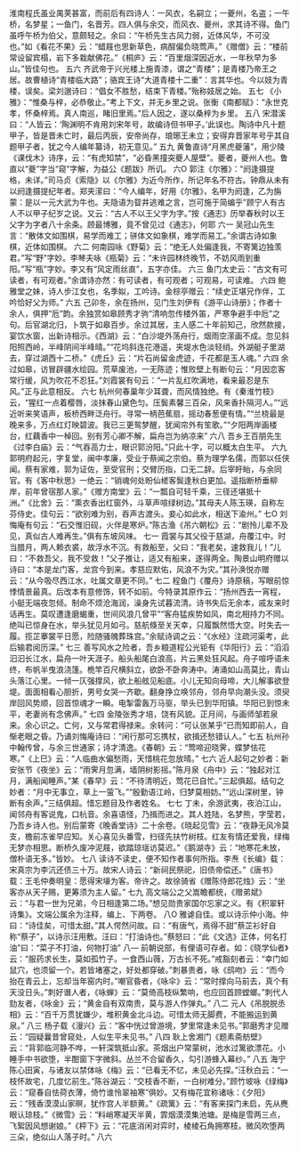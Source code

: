 <!-- { "loadSidebar": true } -->
淮南程氏虽业禺荚甚富，而前后有四诗人：一风衣，名嗣立；一夔州，名盗；一午桥，名梦星；一鱼门，名晋芳。四人俱与余交，而风衣、夔州，求其诗不得。鱼门虽呼午桥为伯父，意颇轻之。余曰：“午桥先生古风力弱，近体风华，不可没也。”如《看花不果》云：“蜡屐也思新草色，病酲偏负晓莺声。”《赠僧》云：“楼前常设留宾榻，岩下多栽献佛花。”《桐庐》云：“百里烟深因近水，一年秋早为多山。”皆佳句也。
五六
齐武帝于兴光楼上施青漆，谓之“青楼”；是青楼乃帝王之居。故曹植诗“青楼临大路”；骆宾王诗“大道青楼十二重”：言其华也。今以妓为青楼，误矣。梁刘邈诗曰：“倡女不胜愁，结束下青楼。”殆称妓居之始。
五七
《小雅》：“惟桑与梓，必恭敬止。”考上下文，并无乡里之说。张衡《南都赋》：“永世克孝，怀桑梓焉。真人南巡，睹旧里焉。”后人因之，遂以桑梓为乡里。
五八
宋潜溪曰：“人皆云：‘陶渊明不肯用刘宋年号，故编诗但书甲子。’此误也。陶诗中凡十题甲子，皆是晋未亡时，最后丙辰，安帝尚存，琅琊王未立；安得弃晋家年号乎其自题甲子者，犹之今人编年纂诗，初无意见。”
五九
黄鲁直诗“月黑虎夔藩”，用少陵《课伐木》诗序，云：“有虎知禁”，“必昏黑撞突夔人屋壁”。夔者，夔州人也。鲁直以“夔”字当“窥”字解，为益公《题跋》所讥。
六O
郭注《尔雅》：“阏逢摄提格，未详。”司马贞《索隐》以《尔雅》为近今所作，所记年名不符古。钟鼎从未有以阏逢摄提纪年者。郑夹潆曰：“今人编年，好用《尔雅》，名甲为阏逢，乙为旃蒙：是以一元大武为牛也。夫隐语为眢井逃难之言，岂可施于简编乎”顾宁人有古人不以甲子纪岁之说。又云：“古人不以王父字为字。”按《通志》历举春秋时以王父字为字者八十余条。顾最博雅，竟不曾见过《通志》，何耶
六一
吴冠山先生言：“散体文如围棋，易学而难工；骈体文如象棋，难学而易工。”余谓古诗如象棋，近体如围棋。
六二
何南园咏《野菊》云：“绝无人处偏逢我，不寄篱边独羡君。”写“野”字妙。李琴夫咏《瓶菊》云：“未许园林终晚节，不妨风雨到重阳。”写“瓶”字妙。李又有“风定雨丝直”，五字亦佳。
六三
鱼门太史云：“古文有可读者，有可观者。”余谓诗亦然：有可读者，有可观者；可观易，可读难。
六四
鲍雅堂之妹，诗人步江女也，名季姒，工吟诗。金棕亭赠云：“续史正堪兄作伴，工吟恰好父为师。”
六五
己卯冬，余在扬州，见门生刘伊有《游平山诗册》；作者十余人，俱押“卮”韵。余独赏如皋顾秀才驹“清响忽传楼外笛，严寒争避手中卮”之句。后官湖北归，卜筑于如皋百步。余过其居，主人感二十年前知己，欣然款接，宴饮水窗，出新诗相示。《西湖》云：“白沙堤外荡舟行，烟雨空潆画不成。忽见斜阳照西岭，半峰阴间半峰晴。”“花坞斜连花港遥，夹堤水色淡轻绡。外湖艇子里湖去，穿过湖西十二桥。”《虎丘》云：“片石尚留金虎迹，千花都是玉人魂。”
六四
余过如皋，访冒辟疆水绘园。荒草废池，一无陈迹；惟败壁上有断句云：“月因恋客常行缓，风为吹花不忍狂。”刘霞裳有句云：“一片乱红吹满地，看来最忍是东风。”正与此意相反。
六七
杭州何春巢年少耳聋，而风情独绝。有《秦淮竹枝》云，“猩红一点着樱唇，淡抹春山黛色匀。压鬓素馨三百朵，风来香扑隔河人。”“远近听来笑语声，板桥西畔泛舟行。寻常一柄芭蕉扇，摇动春葱便有情。”“兰桡最是晚来多，万点红灯映碧波。我已三更鸳梦醒，犹闻帘外有笙歌。”“夕阳两岸画楼台，红藕香中一棹回。别有芳心卿不解，扁舟岂为纳凉来”
六八
吾乡王百朋先生《过李白庙》云：“气吞高力士，眼识郭汾阳。”只此十字，可以概太白生平。
六九
郭明府起元，字复堂，闽中孝廉，受业于蔡闻之宗伯。蔡为理学名儒，而郭以任侠闻。蔡有家难，郭为证佐，至受官刑；交臂历指，口无二辞。后宰盱眙，与余同官。有《客中秋思》一绝云：“销魂何处盼仙槎客鬓逢秋白更加。遥指断桥垂柳岸，前年曾宿那人家。”《赠方南堂》云：“一瓢自可轻千乘，三径还堪抵十洲。”《比舍》云：“熏衣香出红窗外，斗草声喧绿树边。”其母夫人陈玉瑛，自称左芬侍史。佳句云：“欲别难为别，吞声古渡头。妾心如此水，相送下渝州。”
七O
刘悔庵有句云：“石交惟旧砚，火伴是寒炉。”陈古渔《吊六朝松》云：“剧怜儿辈不及见，真似古人难再生。”俱有东坡风味。
七一
霞裳与其父役于慈湖，舟覆江中。时当腊月，两人赖衣裘，故浮水不沉。有救船至，父曰：“我老矣，速救我儿！”儿曰：“不救吾父，我不受救！”父子推让，适又有船来，遂得两全。陶景山明府赠以诗曰：“本是龙门客，龙宫今到来。孝慈应默佑，风浪不为灾。”其孙涣悦亦赠云：“从今吸尽西江水，吐属文章更不同。”
七二
程鱼门《覆舟》诗原稿，写眼前惊悸情景最真。后改本有意修饰，转不如前。今特录其原作云：“扬州西去一宵程，小艇无端夜忽倾。制命不烦沧海润，澡身先试暮流清。诗书失后无余本，戚友来时话再生。莫叹遭逢磨蝎重，世间风浪几曾平”“客舟猛疾势如风，南北相持力不同。绝叫已惊身在水，举头犹见月如弓。慈航倏至关天幸，只履飘然悟大空。时失去一履。揽芷搴裳平日愿，险随骚魄葬珠宫。”余赋诗调之云：“《水经》注疏河渠考，此后输君阅历深。”
七三
善写风水之险者，吾乡粮道程公光钜有《华阳行》云：“滔滔汩汩长江水，扁舟一叶天涯子。船头船尾白浪高，片云黑处狂风起。舟子喧呼语未终，布帆半曳浪浇篷。桅竿百尺横斜立，欲卧不卧奔涛中。涛涌如山高莫比，青山头落江心里。一倾一仄强撑风，欲上船舷见船底。小儿无知向母啼，大儿解事欲登堤。面面相看心胆折，男号女哭一齐歇。翻身挣立唤邻舟，邻舟早向潮头没。须臾岸回风势顺，回首惊魂才一瞬。电掣雷轰万马驱，举头已到华阳镇。华阳已到惊未平，老妻尚有念佛声。”
七四
金陵张秀才培，饶有风貌。正月间，与画师邹若泉来。余心识之。亡何，又与常君得禄来。余转问：“可认张某乎”已而知即前人，自惭老眼之昏。乃诵刘悔庵诗曰：“闲行那可忘携杖，欲揖还愁错认人。”
七五
杭州孙中翰传曾，与余三世通家；诗才清逸。《春朝》云：“莺啼迎晓霁，蝶梦怯花寒。”《上巳》云：“人临曲水偏愁雨，天惜桃花忽放晴。”
七六
近人起句之妙者：新安张节《夜坐》云：“雨霁月忽满，墙阴树影摇。”陈月泉《舟中》云：“独起对江月，满船闻睡声。”某《春早》云：“不待清明近，莺花已自忙。”三起俱超。结句之妙者：“月中无事立，草上一萤飞。”“殷勤语江岭，归梦莫相妨。”“远山深树里，钟断有余声。”三结俱超。惜忘题目及作者姓名。
七七
丁未，余游武夷，夜泊江山，闻邻舟有客说鬼，口杭音。余喜语怪，乃揖而进之。其人姓陆，名梦熊，字莹若，乃吾乡诗人也。别后蒙寄《晚香堂诗》二十余卷。《晓起见雪》云：“夜静无风冷莫支，檐前冻雀早应知。关心喜见头番雪，扫径先扶竹树枝。红友有情还爱我，绿梅无梦亦相思。断桥久废冲泥屐，欲踏琼瑶访莫迟。”《鹅湖寺》云：“地寒花未放，僧朴语无多。”皆妙。
七八
读诗不读史，便不知作者事何所指。李焘《长编》载：宋真宗为李沆还债三十万。故宋人诗云：“新祠民祭祀，旧债帝偿还。”《唐书》载：王毛仲奏明皇：愿得宋壕为客。帝许之。故徐骑省《赠陈侍郎花烛》云：“坐客亦从天子赐，更筹须为主人留。”
七九
高文端公之父嵩瞻都统，《赠弟斌》云：“与君一世为兄弟，今日相逢第二场。”想见勋贵家国尔忘家之义。有《积翠轩诗集》。文端公属余为注释，编上、下两卷。
八O
雅谑自佳。或以诗示仲小海。仲曰：“诗佳矣，可惜太甜。”其人愕然问故。曰：“有唐气，焉得不甜”蔡芷衫好自称“蔡子”，以诗示汪用敷。汪曰：“打油诗也。”蔡怒曰：“此《文选》正体，何名打油”曰：“菜子不打油，何物打油”
八—
前朝说部，有俚语可存者。如：《晓学仙者》云：“服药求长生，莫如孤竹子。一食西山薇，万古长不死。”戒豁刻者云：“幸门如鼠穴，也须留一个。若皆堵塞之，好处都穿破。”刺暴贵者，咏《鸱吻》云：“而今抬在青云上，忘却当年窑内时。”嘲官昏者，《咏伞》云：“常时撑向马前去，真个有天没日头。”刺好谮人者，《咏蝉》云：“莫倚高枝纵繁响，也应回首顾螳螂。”刺代人劾友者，《咏金》云；“黄金自有双南贵，莫与游人作弹丸。”
八二
元人《吊脱脱丞相》云：“百千万贯犹嫌少，堆积黄金北斗边。可惜太师无脚费，不能搬运到黄泉。”
八三
杨子载《漫兴》云：“客中恍过曾游境，梦里常逢未见书。”郭磨秀才见赠云：“园疑曩昔曾窥处，人似生平未见书。”
八四
耿上舍湘门《题素斋舫壁》云：“背郭临河静不哗，一轩深筑抵山家。茶烟出户常蒙树，池水过篱欲漂花。小睡手中书欲堕，半酣窗下字微斜。丛兰不合留香久，勾引游蜂入幕纱。”
八五
海宁陈心田寅，与诸友以禁体咏《梅》云：“已看无不忆，未见必先探。”汪秋白云：“一枝怀故宅，几度忆前生。”陈谷湖云：“交枝香不断，一白树难分。”顾竹坡咏《绿梅》云：“窥春自怯荷衣薄，倚竹谁怜翠袖寒”俱妙。又有梅花宜称诸咏：《夕阳》云：“残香漠漠山家暝，犹作宫人半额黄。”《疏篱》云：“有客来探门未启，先从麂眼认琼枝。”《微雪》云：“料峭寒凝天半黄，霏烟漠漠集池塘。是梅是雪两三点，飞絮因风想谢娘。”《枰下》云：“花底消闲对弈时，棱棱石角拥寒枝。微风吹堕两三朵，绝似山人落子时。”
八六
